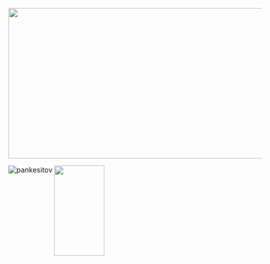 <p align="left"><img src="http://wegamers.176.com/GameIM/SNS/Image/20424123521623515133581416" height="300" width="700"/></p> 

<p><img align="left" src="https://github-readme-stats.vercel.app/api/top-langs?username=pankesitov&theme=dark&show_icons=true&locale=en&layout=compact" alt="pankesitov" /></p>

<p align="left"><img src="https://i.redd.it/qzpd2wlqkboy.gif" height="180" width="100"/></p> 
